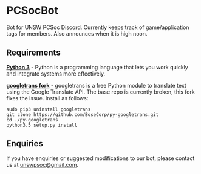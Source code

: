 # PCSocBot
Bot for UNSW PCSoc Discord. Currently keeps track of game/application tags for members. Also announces when it is high noon.

## Requirements

**[Python 3](https://www.python.org/)** - Python is a programming language that lets you work quickly and integrate systems more effectively.

**[googletrans fork](https://github.com/BoseCorp/py-googletrans)** - googletrans is a free Python module to translate text using the Google Translate API. The base repo is currently broken, this fork fixes the issue. Install as follows:

```
sudo pip3 uninstall googletrans
git clone https://github.com/BoseCorp/py-googletrans.git
cd ./py-googletrans
python3.5 setup.py install
```

## Enquiries

If you have enquiries or suggested modifications to our bot, please contact us at unswpsoc@gmail.com.
